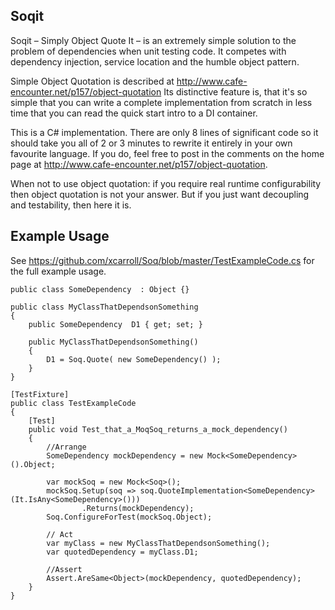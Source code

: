 Soqit
---

Soqit – Simply Object Quote It – is an extremely simple solution to the problem of dependencies when unit testing code. It competes with dependency injection, service location and the humble object pattern.

Simple Object Quotation is described at http://www.cafe-encounter.net/p157/object-quotation
Its distinctive feature is, that it's so simple that you can write a complete implementation from scratch in less time that you can read the quick start intro to a DI container.

This is a C# implementation. There are only 8 lines of significant code so it should take you all of 2 or 3 minutes to rewrite it entirely in your own favourite language. If you do, feel free to post in the comments on the home page at http://www.cafe-encounter.net/p157/object-quotation.

When not to use object quotation: if you require real runtime configurability then object quotation is not your answer. But if you just want decoupling and testability, then here it is.

Example Usage
-------------

See https://github.com/xcarroll/Soq/blob/master/TestExampleCode.cs for the full example usage.

```
public class SomeDependency  : Object {}

public class MyClassThatDependsonSomething  
{  
	public SomeDependency  D1 { get; set; }

    public MyClassThatDependsonSomething()
    {
        D1 = Soq.Quote( new SomeDependency() );  
    }
}  
```

```
[TestFixture]
public class TestExampleCode
{
    [Test]
    public void Test_that_a_MoqSoq_returns_a_mock_dependency()
    {
        //Arrange  
        SomeDependency mockDependency = new Mock<SomeDependency>().Object;

        var mockSoq = new Mock<Soq>();
        mockSoq.Setup(soq => soq.QuoteImplementation<SomeDependency>(It.IsAny<SomeDependency>()))
                .Returns(mockDependency);
        Soq.ConfigureForTest(mockSoq.Object);

        // Act  
        var myClass = new MyClassThatDependsonSomething();
        var quotedDependency = myClass.D1;

        //Assert  
        Assert.AreSame<Object>(mockDependency, quotedDependency);
    }
}
```
